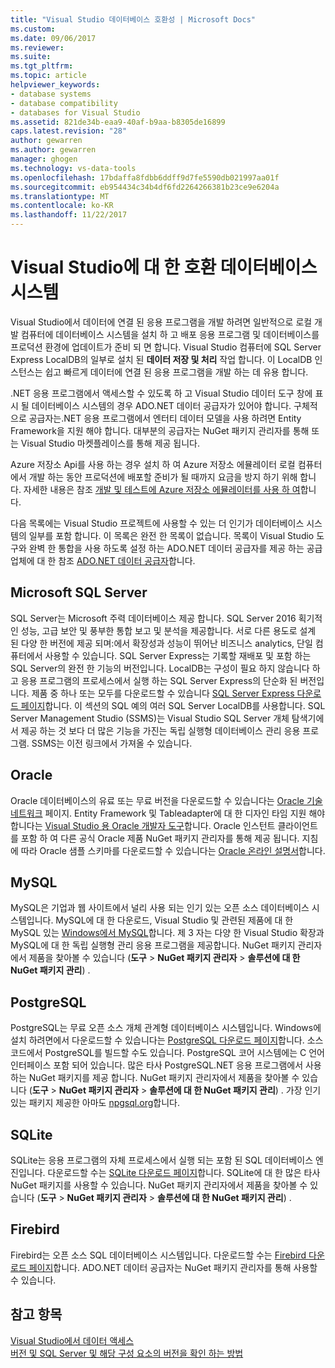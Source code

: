 ```yaml
---
title: "Visual Studio 데이터베이스 호환성 | Microsoft Docs"
ms.custom: 
ms.date: 09/06/2017
ms.reviewer: 
ms.suite: 
ms.tgt_pltfrm: 
ms.topic: article
helpviewer_keywords:
- database systems
- database compatibility
- databases for Visual Studio
ms.assetid: 821de34b-eaa9-40af-b9aa-b8305de16899
caps.latest.revision: "28"
author: gewarren
ms.author: gewarren
manager: ghogen
ms.technology: vs-data-tools
ms.openlocfilehash: 17bdaffa8fdbb6ddff9d7fe5590db021997aa01f
ms.sourcegitcommit: eb954434c34b4df6fd2264266381b23ce9e6204a
ms.translationtype: MT
ms.contentlocale: ko-KR
ms.lasthandoff: 11/22/2017
---
```

# <a name="compatible-database-systems-for-visual-studio"></a>Visual Studio에 대 한 호환 데이터베이스 시스템

Visual Studio에서 데이터에 연결 된 응용 프로그램을 개발 하려면 일반적으로 로컬 개발 컴퓨터에 데이터베이스 시스템을 설치 하 고 배포 응용 프로그램 및 데이터베이스를 프로덕션 환경에 업데이트가 준비 되 면 합니다. Visual Studio 컴퓨터에 SQL Server Express LocalDB의 일부로 설치 된 **데이터 저장 및 처리** 작업 합니다. 이 LocalDB 인스턴스는 쉽고 빠르게 데이터에 연결 된 응용 프로그램을 개발 하는 데 유용 합니다.

.NET 응용 프로그램에서 액세스할 수 있도록 하 고 Visual Studio 데이터 도구 창에 표시 될 데이터베이스 시스템의 경우 ADO.NET 데이터 공급자가 있어야 합니다. 구체적으로 공급자는.NET 응용 프로그램에서 엔터티 데이터 모델을 사용 하려면 Entity Framework을 지원 해야 합니다. 대부분의 공급자는 NuGet 패키지 관리자를 통해 또는 Visual Studio 마켓플레이스를 통해 제공 됩니다.

Azure 저장소 Api를 사용 하는 경우 설치 하 여 Azure 저장소 에뮬레이터 로컬 컴퓨터에서 개발 하는 동안 프로덕션에 배포할 준비가 될 때까지 요금을 방지 하기 위해 합니다. 자세한 내용은 참조 [개발 및 테스트에 Azure 저장소 에뮬레이터를 사용 하 여](https://azure.microsoft.com/en-us/documentation/articles/storage-use-emulator/)합니다.

다음 목록에는 Visual Studio 프로젝트에 사용할 수 있는 더 인기가 데이터베이스 시스템의 일부를 포함 합니다. 이 목록은 완전 한 목록이 없습니다. 목록이 Visual Studio 도구와 완벽 한 통합을 사용 하도록 설정 하는 ADO.NET 데이터 공급자를 제공 하는 공급 업체에 대 한 참조 [ADO.NET 데이터 공급자](https://msdn.microsoft.com/en-us/library/dd363565.aspx)합니다.

## <a name="microsoft-sql-server"></a>Microsoft SQL Server

SQL Server는 Microsoft 주력 데이터베이스 제공 합니다. SQL Server 2016 획기적인 성능, 고급 보안 및 풍부한 통합 보고 및 분석을 제공합니다. 서로 다른 용도로 설계 된 다양 한 버전에 제공 되며:에서 확장성과 성능이 뛰어난 비즈니스 analytics, 단일 컴퓨터에서 사용할 수 있습니다. SQL Server Express는 기록할 재배포 및 포함 하는 SQL Server의 완전 한 기능의 버전입니다.  LocalDB는 구성이 필요 하지 않습니다 하 고 응용 프로그램의 프로세스에서 실행 하는 SQL Server Express의 단순화 된 버전입니다. 제품 중 하나 또는 모두를 다운로드할 수 있습니다 [SQL Server Express 다운로드 페이지](https://www.microsoft.com/en-us/server-cloud/Products/sql-server-editions/sql-server-express.aspx)합니다. 이 섹션의 SQL 예의 여러 SQL Server LocalDB를 사용합니다. SQL Server Management Studio (SSMS)는 Visual Studio SQL Server 개체 탐색기에서 제공 하는 것 보다 더 많은 기능을 가진는 독립 실행형 데이터베이스 관리 응용 프로그램. SSMS는 이전 링크에서 가져올 수 있습니다.

## <a name="oracle"></a>Oracle

Oracle 데이터베이스의 유료 또는 무료 버전을 다운로드할 수 있습니다는 [Oracle 기술 네트워크](http://www.oracle.com/technetwork/database/enterprise-edition/downloads/index-092322.html) 페이지. Entity Framework 및 Tableadapter에 대 한 디자인 타임 지원 해야 합니다는 [Visual Studio 용 Oracle 개발자 도구](http://www.oracle.com/technetwork/developer-tools/visual-studio/overview/index.html)합니다. Oracle 인스턴트 클라이언트를 포함 하 여 다른 공식 Oracle 제품 NuGet 패키지 관리자를 통해 제공 됩니다.  지침에 따라 Oracle 샘플 스키마를 다운로드할 수 있습니다는 [Oracle 온라인 설명서](http://docs.oracle.com/cd/E11882_01/server.112/e10831/toc.htm)합니다.

## <a name="mysql"></a>MySQL

MySQL은 기업과 웹 사이트에서 널리 사용 되는 인기 있는 오픈 소스 데이터베이스 시스템입니다. MySQL에 대 한 다운로드, Visual Studio 및 관련된 제품에 대 한 MySQL 있는 [Windows에서 MySQL](http://www.mysql.com/why-mysql/windows/)합니다.  제 3 자는 다양 한 Visual Studio 확장과 MySQL에 대 한 독립 실행형 관리 응용 프로그램을 제공합니다. NuGet 패키지 관리자에서 제품을 찾아볼 수 있습니다 (**도구** > **NuGet 패키지 관리자** > **솔루션에 대 한 NuGet 패키지 관리**) .

## <a name="postgresql"></a>PostgreSQL

PostgreSQL는 무료 오픈 소스 개체 관계형 데이터베이스 시스템입니다. Windows에 설치 하려면에서 다운로드할 수 있습니다는 [PostgreSQL 다운로드 페이지](http://www.postgresql.org/download/windows/)합니다.  소스 코드에서 PostgreSQL를 빌드할 수도 있습니다.  PostgreSQL 코어 시스템에는 C 언어 인터페이스 포함 되어 있습니다. 많은 타사 PostgreSQL.NET 응용 프로그램에서 사용 하는 NuGet 패키지를 제공 합니다.  NuGet 패키지 관리자에서 제품을 찾아볼 수 있습니다 (**도구** > **NuGet 패키지 관리자** > **솔루션에 대 한 NuGet 패키지 관리**) . 가장 인기 있는 패키지 제공한 아마도 [npgsql.org](http://www.npgsql.org)합니다.

## <a name="sqlite"></a>SQLite

SQLite는 응용 프로그램의 자체 프로세스에서 실행 되는 포함 된 SQL 데이터베이스 엔진입니다. 다운로드할 수는 [SQLite 다운로드 페이지](http://www.sqlite.org/download.html)합니다. SQLite에 대 한 많은 타사 NuGet 패키지를 사용할 수 있습니다. NuGet 패키지 관리자에서 제품을 찾아볼 수 있습니다 (**도구** > **NuGet 패키지 관리자** > **솔루션에 대 한 NuGet 패키지 관리**) .

## <a name="firebird"></a>Firebird

Firebird는 오픈 소스 SQL 데이터베이스 시스템입니다. 다운로드할 수는 [Firebird 다운로드 페이지](http://firebirdsql.org/en/downloads/)합니다. ADO.NET 데이터 공급자는 NuGet 패키지 관리자를 통해 사용할 수 있습니다.

## <a name="see-also"></a>참고 항목

[Visual Studio에서 데이터 액세스](../data-tools/accessing-data-in-visual-studio.md)  
[버전 및 SQL Server 및 해당 구성 요소의 버전을 확인 하는 방법](http://support.microsoft.com/kb/321185)